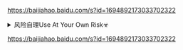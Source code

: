<https://baijiahao.baidu.com/s?id=1694892173033702322>

<details><summary>风险自理Use At Your Own Risk☣</summary>


<a href="https://6s9.cc/">6s9.cc/</a>


</details>

<https://baijiahao.baidu.com/s?id=1694892173033702322>
